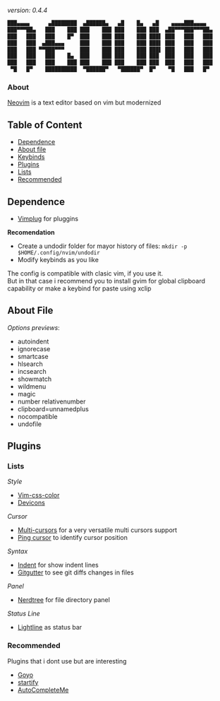 *version: 0.4.4*<br>
<!--
<img src="https://seekvectorlogo.net/wp-content/uploads/2020/02/vim-vector-logo.png" align=center height=300px>
-->
```bash
███▄▄▄▄      ▄████████  ▄██████▄   ▄█    █▄   ▄█    ▄▄▄▄███▄▄▄▄   
███▀▀▀██▄   ███    ███ ███    ███ ███    ███ ███  ▄██▀▀▀███▀▀▀██▄
███   ███   ███    █▀  ███    ███ ███    ███ ███▌ ███   ███   ███
███   ███  ▄███▄▄▄     ███    ███ ███    ███ ███▌ ███   ███   ███
███   ███ ▀▀███▀▀▀     ███    ███ ███    ███ ███▌ ███   ███   ███
███   ███   ███    █▄  ███    ███ ███    ███ ███  ███   ███   ███
███   ███   ███    ███ ███    ███ ███    ███ ███  ███   ███   ███
 ▀█   █▀    ██████████  ▀██████▀   ▀██████▀  █▀    ▀█   ███   █▀  

```

### About
[Neovim](https://neovim.io/) is a text editor based on vim but modernized


## Table of Content
+ [Dependence](#Dependence)
+ [About file](#About-file)
+ [Keybinds](#Keybinds)
+ [Plugins](#Plugins)
 + [Lists](#List)
 + [Recommended](#Recommended)

## Dependence
+ [Vimplug](https://github.com/junegunn/vim-plug) for pluggins

**Recomendation**
+ Create a undodir folder for mayor history of files:
`mkdir -p $HOME/.config/nvim/undodir`
+ Modify keybinds as you like

The config is compatible with clasic vim, if you use it.<br>
But in that case i recommend you to install gvim for global clipboard capability or make a keybind for paste using xclip

## About File
*Options previews*:
+ autoindent
+ ignorecase
+ smartcase
+ hlsearch
+ incsearch
+ showmatch
+ wildmenu
+ magic
+ number relativenumber
+ clipboard=unnamedplus
+ nocompatible
+ undofile

## Plugins
### Lists
*Style*
+ [Vim-css-color](https://github.com/ap/vim-css-color)
+ [Devicons](https://github.com/ryanoasis/vim-devicons)

*Cursor*
+ [Multi-cursors](https://github.com/mg979/vim-visual-multi) for a very versatile multi cursors support
+ [Ping cursor](https://github.com/uptech/vim-ping-cursor) to identify cursor position

*Syntax*
+ [Indent](https://github.com/Yggdroot/indentLine) for show indent lines
+ [Gitgutter](https://github.com/airblade/vim-gitgutter) to see git diffs changes in files

*Panel*
+ [Nerdtree](https://github.com/preservim/nerdtree) for file directory panel

*Status Line*
+ [Lightline](https://github.com/itchyny/lightline.vim) as status bar

### Recommended
Plugins that i dont use but are interesting
+ [Goyo](https://github.com/junegunn/goyo.vim)
+ [startify](https://github.com/mhinz/vim-startify)
+ [AutoCompleteMe](https://github.com/ajh17/VimCompletesMe)
